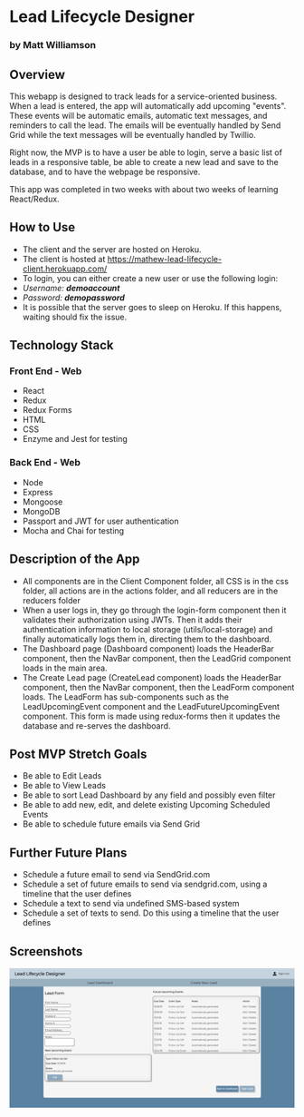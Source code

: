 # Lead Lifecycle Designer
### by Matt Williamson

## Overview
This webapp is designed to track leads for a service-oriented business. When a lead is entered, the app will automatically add upcoming "events". These events will be automatic emails, automatic text messages, and reminders to call the lead. The emails will be eventually handled by Send Grid while the text messages will be eventually handled by Twillio. 

Right now, the MVP is to have a user be able to login, serve a basic list of leads in a responsive table, be able to create a new lead and save to the database, and to have the webpage be responsive. 

This app was completed in two weeks with about two weeks of learning React/Redux. 

## How to Use
- The client and the server are hosted on Heroku. 
- The client is hosted at https://mathew-lead-lifecycle-client.herokuapp.com/
- To login, you can either create a new user or use the following login: 
- _Username: **demoaccount**_
- _Password: **demopassword**_
- It is possible that the server goes to sleep on Heroku. If this happens, waiting should fix the issue. 

## Technology Stack
### Front End - Web
- React
- Redux
- Redux Forms
- HTML
- CSS
- Enzyme and Jest for testing
### Back End - Web
- Node
- Express
- Mongoose
- MongoDB
- Passport and JWT for user authentication
- Mocha and Chai for testing

## Description of the App
- All components are in the Client Component folder, all CSS is in the css folder, all actions are in the actions folder, and all reducers are in the reducers folder
- When a user logs in, they go through the login-form component then it validates their authorization using JWTs. Then it adds their authentication information to local storage (utils/local-storage) and finally automatically logs them in, directing them to the dashboard.
- The Dashboard page (Dashboard component) loads the HeaderBar component, then the NavBar component, then the LeadGrid component loads in the main area. 
- The Create Lead page (CreateLead component) loads the HeaderBar component, then the NavBar component, then the LeadForm component loads. The LeadForm has sub-components such as the LeadUpcomingEvent component and the LeadFutureUpcomingEvent component. This form is made using redux-forms then it updates the database and re-serves the dashboard. 

## Post MVP Stretch Goals
- Be able to Edit Leads
- Be able to View Leads
- Be able to sort Lead Dashboard by any field and possibly even filter
- Be able to add new, edit, and delete existing Upcoming Scheduled Events
- Be able to schedule future emails via Send Grid

## Further Future Plans
- Schedule a future email to send via SendGrid.com
- Schedule a set of future emails to send via sendgrid.com, using a timeline that the user defines
- Schedule a text to send via undefined SMS-based system
- Schedule a set of texts to send. Do this using a timeline that the user defines

## Screenshots
![Alt text](https://raw.githubusercontent.com/thinkful-ei24/mathew-lead-lifecycle-design-client/master/screenshots/CreateLead.png "Optional Title")